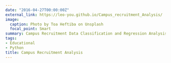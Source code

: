 ```yaml
---
date: "2016-04-27T00:00:00Z"
external_link: https://leo-you.github.io/Campus_recruitment_Analysis/
image:
  caption: Photo by Toa Heftiba on Unsplash
  focal_point: Smart
summary: Campus Recruitment Data Classification and Regression Analysis
tags:
- Educational
- Python
title: Campus Recruitment Analysis
---
```

